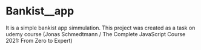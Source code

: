 # Bankist__app
It is a simple bankist app simmulation. This project was created as a task on udemy course (Jonas Schmedtmann / The Complete JavaScript Course 2021: From Zero to Expert)
